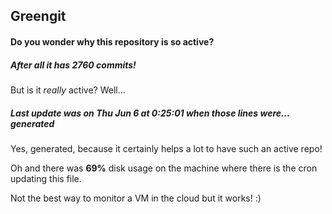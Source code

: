## Greengit

#### Do you wonder why this repository is so active?

##### After all it has 2760 commits!

But is it *really* active? Well...

##### Last update was on Thu Jun 6 at 0:25:01 when those lines were... generated

Yes, generated, because it certainly helps a lot to have such an active repo!

Oh and there was **69%** disk usage on the machine
where there is the cron updating this file.

Not the best way to monitor a VM in the cloud but it works! :)
